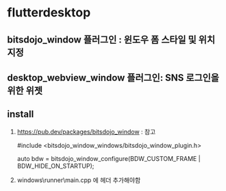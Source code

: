 # flutterdesktop


## bitsdojo_window 플러그인 : 윈도우 폼 스타일 및 위치지정
## desktop_webview_window 플러그인: SNS 로그인을 위한 위젯

## install
1. https://pub.dev/packages/bitsdojo_window : 참고

    #include <bitsdojo_window_windows/bitsdojo_window_plugin.h>
   
    auto bdw = bitsdojo_window_configure(BDW_CUSTOM_FRAME | BDW_HIDE_ON_STARTUP);

3. windows\runner\main.cpp 에 헤더 추가해야함
